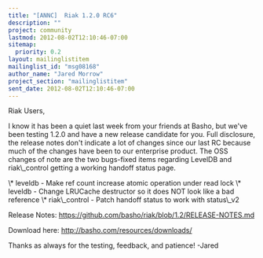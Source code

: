 ```yaml
---
title: "[ANNC]  Riak 1.2.0 RC6"
description: ""
project: community
lastmod: 2012-08-02T12:10:46-07:00
sitemap:
  priority: 0.2
layout: mailinglistitem
mailinglist_id: "msg08168"
author_name: "Jared Morrow"
project_section: "mailinglistitem"
sent_date: 2012-08-02T12:10:46-07:00
---
```



Riak Users,

I know it has been a quiet last week from your friends at Basho, but we've been 
testing 1.2.0 and have a new release candidate for you. Full disclosure, the 
release notes don't indicate a lot of changes since our last RC because much of 
the changes have been to our enterprise product. The OSS changes of note are 
the two bugs-fixed items regarding LevelDB and riak\\_control getting a working 
handoff status page.

\\* leveldb - Make ref count increase atomic operation under read lock
\\* leveldb - Change LRUCache destructor so it does NOT look like a bad reference
\\* riak\\_control - Patch handoff status to work with status\\_v2

Release Notes: https://github.com/basho/riak/blob/1.2/RELEASE-NOTES.md

Download here: http://basho.com/resources/downloads/

Thanks as always for the testing, feedback, and patience!
-Jared

